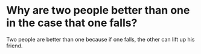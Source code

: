 # Why are two people better than one in the case that one falls?

Two people are better than one because if one falls, the other can lift up his friend.
